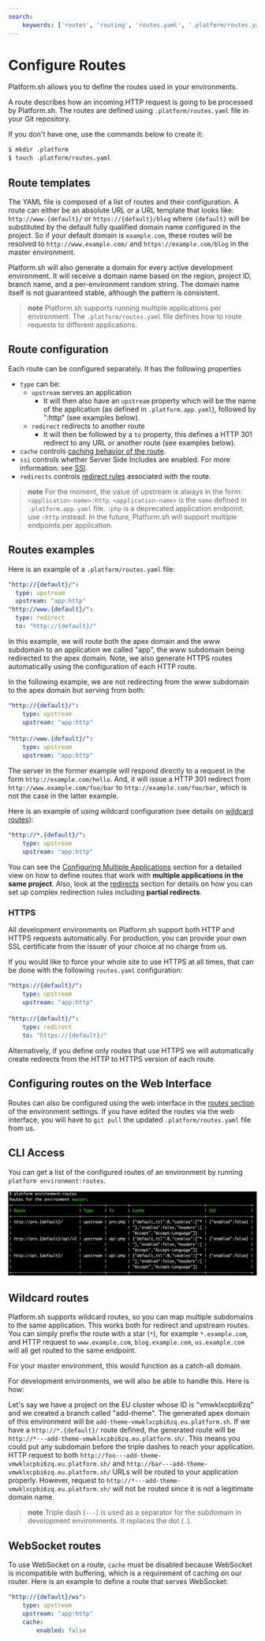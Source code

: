 ```yaml
---
search:
    keywords: ['routes', 'routing', 'routes.yaml', '.platform/routes.yaml']
---
```


# Configure Routes

Platform.sh allows you to define the routes used in your environments.

A route describes how an incoming HTTP request is going to be processed by
Platform.sh. The routes are defined using `.platform/routes.yaml` file
in your Git repository.

If you don't have one, use the commands below to create it:

```bash
$ mkdir .platform
$ touch .platform/routes.yaml
```

## Route templates

The YAML file is composed of a list of routes and their configuration.
A route can either be an absolute URL or a URL template that looks like:
`http://www.{default}/` or `https://{default}/blog` where `{default}`
will be substituted by the default fully qualified domain name configured
in the project. So if your default domain is `example.com`, these
routes will be resolved to `http://www.example.com/` and
`https://example.com/blog` in the master environment.

Platform.sh will also generate a domain for every active development environment.
It will receive a domain name based on the region, project ID, branch name, and 
a per-environment random string. The domain name itself is not guaranteed stable,
although the pattern is consistent.

> **note**
> Platform.sh supports running multiple applications per environment.
> The `.platform/routes.yaml` file defines how to route requests to
> different applications.

## Route configuration

Each route can be configured separately. It has the following properties

* `type` can be:
  * `upstream` serves an application
    * It will then also have an `upstream` property which will be the name of
      the application (as defined in `.platform.app.yaml`),
      followed by ":http" (see examples below).
  * `redirect` redirects to another route
    * It will then be followed by a `to` property, this defines a HTTP 301
      redirect to any URL or another route (see examples below).
* `cache` controls [caching behavior of the route](/configuration/routes/cache.html).
* `ssi` controls whether Server Side Includes are enabled.
  For more information: see [SSI](/configuration/routes/ssi.html).
* `redirects` controls [redirect rules](/configuration/routes/redirects.html) associated with the
  route.

> **note**
> For the moment, the value of upstream is always in the form: `<application-name>:http`.
> `<application-name>` is the `name` defined in `.platform.app.yaml` file.
> `:php` is a deprecated application endpoint; use `:http` instead.
> In the future, Platform.sh will support multiple endpoints per application.

## Routes examples

Here is an example of a `.platform/routes.yaml` file:

```yaml
"http://{default}/":
  type: upstream
  upstream: "app:http"
"http://www.{default}/":
  type: redirect
  to: "http://{default}/"
```

In this example, we will route both the apex domain and the www subdomain to an
application we called "app", the www subdomain being redirected to the
apex domain. Note, we also generate HTTPS routes automatically using the
configuration of each HTTP route.

In the following example, we are not redirecting from the www subdomain to the
apex domain but serving from both:

```yaml
"http://{default}/":
    type: upstream
    upstream: "app:http"

"http://www.{default}/":
    type: upstream
    upstream: "app:http"
```

The server in the former example will respond directly to a request in the form
`http://example.com/hello`. And, it will issue a HTTP 301 redirect from
`http://www.example.com/foo/bar` to `http://example.com/foo/bar`, which is not
the case in the latter example.

Here is an example of using wildcard configuration (see details on [wildcard
routes](#wildcard-routes)):

```yaml
"http://*.{default}/":
    type: upstream
    upstream: "app:http"
```

You can see the [Configuring Multiple Applications](/configuration/app/multi-app.md)
section for a detailed view on how to define routes that work with
**multiple applications in the same project**. Also, look at the
[redirects](/configuration/routes/redirects.md) section for details on how you can set up complex
redirection rules including **partial redirects**.

### HTTPS

All development environments on Platform.sh support both HTTP and HTTPS requests automatically.  For production, you can provide your own SSL certificate from the issuer of your choice at no charge from us.

If you would like to force your whole site to use HTTPS at all times, that can be done with the following `routes.yaml` configuration:

```yaml
"https://{default}/":
    type: upstream
    upstream: "app:http"

"http://{default}/":
    type: redirect
    to: "https://{default}/"
```

Alternatively, if you define only routes that use HTTPS we will automatically create redirects from the HTTP to HTTPS version of each route.

## Configuring routes on the Web Interface

Routes can also be configured using the web interface in
the [routes section](/administration/web/configure-environment.html#routes)
of the environment settings. If you have edited the routes via the web interface,
you will have to `git pull` the updated `.platform/routes.yaml` file from us.

## CLI Access

You can get a list of the configured routes of an environment by running
`platform environment:routes`.

![Platform Routes CLI](/images/platform-routes-cli.png)

## Wildcard routes

Platform.sh supports wildcard routes, so you can map multiple subdomains to the
same application. This works both for redirect and upstream routes. You can
simply prefix the route with a star (`*`), for example `*.example.com`, and
HTTP request to `www.example.com`, `blog.example.com`, `us.example.com` will all get
routed to the same endpoint.

For your master environment, this would function as a catch-all domain.

For development environments, we will also be able to handle this. Here is how:

Let's say we have a project on the EU cluster whose ID is "vmwklxcpbi6zq" and we created a branch called "add-theme". The generated apex domain of this environment will be `add-theme-vmwklxcpbi6zq.eu.platform.sh`. If we have a `http://*.{default}/` route defined, the generated route will be `http://*---add-theme-vmwklxcpbi6zq.eu.platform.sh/`. This means you could put any subdomain before the triple dashes to reach your application. HTTP request to both `http://foo---add-theme-vmwklxcpbi6zq.eu.platform.sh/` and `http://bar---add-theme-vmwklxcpbi6zq.eu.platform.sh/` URLs will be routed to your application properly. However, request to `http://*---add-theme-vmwklxcpbi6zq.eu.platform.sh/` will not be routed since it is not a legitimate domain name.

> **note**
> Triple dash (`---`) is used as a separator for the subdomain in development
> environments. It replaces the dot (`.`).

## WebSocket routes

To use WebSocket on a route, `cache` must be disabled because WebSocket is
incompatible with buffering, which is a requirement of caching on our router.
Here is an example to define a route that serves WebSocket:

```yaml
"http://{default}/ws":
    type: upstream
    upstream: "app:http"
    cache:
        enabled: false
```
